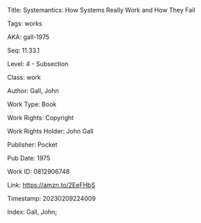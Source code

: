 Title:  Systemantics: How Systems Really Work and How They Fail

Tags:   works

AKA:    gall-1975

Seq:    11.33.1

Level:  4 - Subsection

Class:  work

Author: Gall, John

Work Type: Book

Work Rights: Copyright

Work Rights Holder: John Gall

Publisher: Pocket

Pub Date: 1975

Work ID: 0812906748

Link:   https://amzn.to/2EeFHbS

Timestamp: 20230209224009

Index:  Gall, John; 
